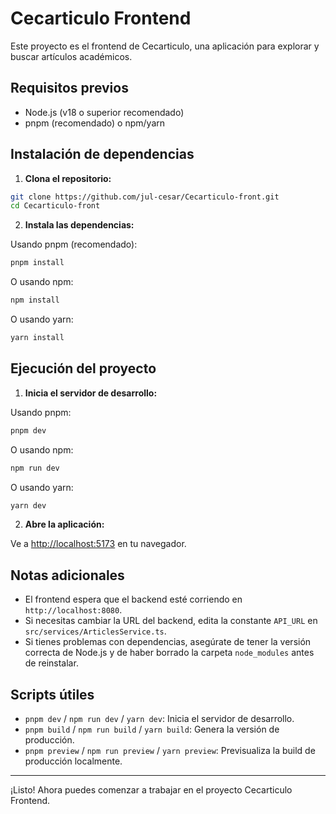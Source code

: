 
# Cecarticulo Frontend

Este proyecto es el frontend de Cecarticulo, una aplicación para explorar y buscar artículos académicos.

## Requisitos previos

- Node.js (v18 o superior recomendado)
- pnpm (recomendado) o npm/yarn

## Instalación de dependencias

1. **Clona el repositorio:**

  ```sh
  git clone https://github.com/jul-cesar/Cecarticulo-front.git
  cd Cecarticulo-front
  ```

2. **Instala las dependencias:**

  Usando pnpm (recomendado):
  ```sh
  pnpm install
  ```
  O usando npm:
  ```sh
  npm install
  ```
  O usando yarn:
  ```sh
  yarn install
  ```

## Ejecución del proyecto

1. **Inicia el servidor de desarrollo:**

  Usando pnpm:
  ```sh
  pnpm dev
  ```
  O usando npm:
  ```sh
  npm run dev
  ```
  O usando yarn:
  ```sh
  yarn dev
  ```

2. **Abre la aplicación:**

  Ve a [http://localhost:5173](http://localhost:5173) en tu navegador.

## Notas adicionales

- El frontend espera que el backend esté corriendo en `http://localhost:8080`.
- Si necesitas cambiar la URL del backend, edita la constante `API_URL` en `src/services/ArticlesService.ts`.
- Si tienes problemas con dependencias, asegúrate de tener la versión correcta de Node.js y de haber borrado la carpeta `node_modules` antes de reinstalar.

## Scripts útiles

- `pnpm dev` / `npm run dev` / `yarn dev`: Inicia el servidor de desarrollo.
- `pnpm build` / `npm run build` / `yarn build`: Genera la versión de producción.
- `pnpm preview` / `npm run preview` / `yarn preview`: Previsualiza la build de producción localmente.

---

¡Listo! Ahora puedes comenzar a trabajar en el proyecto Cecarticulo Frontend.
